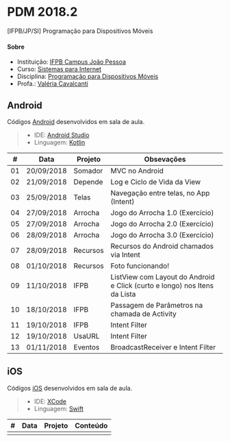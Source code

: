 # **PDM 2018.2**
[IFPB/JP/SI] Programação para Dispositivos Móveis

#### <i class="icon-link"></i> **Sobre**
- Instituição: [IFPB Campus João Pessoa](http://www.ifpb.edu.br/campi/campi/joao-pessoa)
- Curso: [Sistemas para Internet](http://estudante.ifpb.edu.br/cursos/39)
- Disciplina: [Programação para Dispositivos Móveis](http://pdm.valeriacavalcanti.com.br)
- Profa.: [Valéria Cavalcanti](http://valeria.eti.br)


## **Android**
Códigos [Android](https://developer.android.com/index.html) desenvolvidos em sala de aula.
> - IDE: [Android Studio](https://developer.android.com/studio/index.html)
> - Linguagem: [Kotlin](http://kotlinlang.org/docs/reference)

\# | Data | Projeto | Obsevações
--- | --- | --- | ---
01 | 20/09/2018 | Somador | MVC no Android
02 | 21/09/2018 | Depende | Log e Ciclo de Vida da View
03 | 25/09/2018 | Telas | Navegação entre telas, no App (Intent)
04 | 27/09/2018 | Arrocha | Jogo do Arrocha 1.0 (Exercício)
05 | 27/09/2018 | Arrocha | Jogo do Arrocha 2.0 (Exercício)
06 | 28/09/2018 | Arrocha | Jogo do Arrocha 3.0 (Exercício)
07 | 28/09/2018 | Recursos | Recursos do Android chamados via Intent
08 | 01/10/2018 | Recursos | Foto funcionando!
09 | 11/10/2018 | IFPB | ListView com Layout do Android e Click (curto e longo) nos Itens da Lista
10 | 18/10/2018 | IFPB | Passagem de Parâmetros na chamada de Activity
11 | 19/10/2018 | IFPB | Intent Filter
12 | 19/10/2018 | UsaURL | Intent Filter
13 | 01/11/2018 | Eventos | BroadcastReceiver e Intent Filter

## **iOS**
Códigos [iOS](https://developer.apple.com/develop/) desenvolvidos em sala de aula.
> 
> - IDE: [XCode](https://developer.apple.com/xcode/)
> - Linguagem: [Swift](https://www.apple.com/br/swift/)

\# | Data | Projeto | Conteúdo
--- | --- | --- | ---
  |   |   |  
